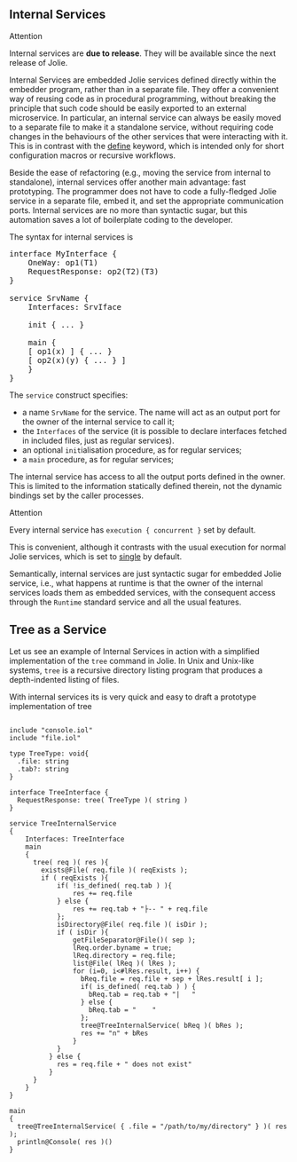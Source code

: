 ## Internal Services

<div class="panel panel-primary">
 	<div class="panel-heading">
  	<p class="panel-title">Attention</hp>
  </div>
  <div class="panel-body">
    <p>Internal services are <strong>due to release</strong>. They will be available since the next release of Jolie.
    </p>
	</div>
</div>

Internal Services are embedded Jolie services defined directly within the embedder program, rather than in a separate file. They offer a convenient way of reusing code as in procedural programming, without breaking the principle that such code should be easily exported to an external microservice. In particular, an internal service can always be easily moved to a separate file to make it a standalone service, without requiring code changes in the behaviours of the other services that were interacting with it. This is in contrast with the [define](/documentation/basics/define.html) keyword, which is intended only for short configuration macros or recursive workflows.

Beside the ease of refactoring (e.g., moving the service from internal to standalone), internal services offer another main advantage: fast prototyping. The programmer does not have to code a fully-fledged Jolie service in a separate file, embed it, and set the appropriate communication ports. Internal services are no more than syntactic sugar, but this automation saves a lot of boilerplate coding to the developer.

The syntax for internal services is

<pre class="syntax">
interface MyInterface {
	OneWay: op1(T1)
	RequestResponse: op2(T2)(T3)
}

service SrvName {
	Interfaces: SrvIface

	init { ... }

	main {
    [ op1(x) ] { ... }
    [ op2(x)(y) { ... } ]
	}
}
</pre>

The `service` construct specifies:

- a name `SrvName` for the service. The name will act as an output port for the owner of the internal service to call it;
- the `Interfaces` of the service (it is possible to declare interfaces fetched in included files, just as regular services).
- an optional `init`ialisation procedure, as for regular services;
- a `main` procedure, as for regular services;

The internal service has access to all the output ports defined in the owner. This is limited to the information statically defined therein, not the dynamic bindings set by the caller processes.

<div class="panel panel-primary">
 	<div class="panel-heading">
  	<p class="panel-title">Attention</hp>
  </div>
  <div class="panel-body">
    <p>Every internal service has <code>execution { concurrent }</code> set by default. </p>
    <p>
    	This is convenient, although it contrasts with the usual execution for normal Jolie services, which is set to <a href="/documentation/basics/composing_statements.html#statement-execution-operators">single</a> by default.
    </p>
	</div>
</div>

Semantically, internal services are just syntactic sugar for embedded Jolie service, i.e., what happens at runtime is that the owner of the internal services loads them as embedded services, with the consequent access through the `Runtime` standard service and all the usual features.

## Tree as a Service

Let us see an example of Internal Services in action with a simplified implementation of the `tree` command in Jolie. In Unix and Unix-like systems, `tree` is a recursive directory listing program that produces a depth-indented listing of files.

With internal services its is very quick and easy to draft a prototype implementation of tree

<pre><code class="language-jolie code">
include "console.iol"
include "file.iol"

type TreeType: void{
  .file: string
  .tab?: string
}

interface TreeInterface {
  RequestResponse: tree( TreeType )( string )
}

service TreeInternalService
{
	Interfaces: TreeInterface
	main
	{
	  tree( req )( res ){
	  	exists@File( req.file )( reqExists );
	  	if ( reqExists ){
	  		if( !is_defined( req.tab ) ){
	  			res += req.file
	  		} else {
		  		res += req.tab + "├-- " + req.file
		  	};
	  		isDirectory@File( req.file )( isDir );
		  	if ( isDir ){
		  		getFileSeparator@File()( sep );
		  		lReq.order.byname = true;
		  		lReq.directory = req.file;
		  		list@File( lReq )( lRes );
		  		for (i=0, i<#lRes.result, i++) {
		  		  bReq.file = req.file + sep + lRes.result[ i ];
		  		  if( is_defined( req.tab ) ) {
		  		  	bReq.tab = req.tab + "|   "
		  		  } else {
		  		  	bReq.tab = "    "
		  		  };
		  		  tree@TreeInternalService( bReq )( bRes );
		  		  res += "n" + bRes
		  		}
	  		}
		  } else {
		  	res = req.file + " does not exist"
		  }
	  }
	}
}

main
{
  tree@TreeInternalService( { .file = "/path/to/my/directory" } )( res );
  println@Console( res )()
}
</code></pre>
